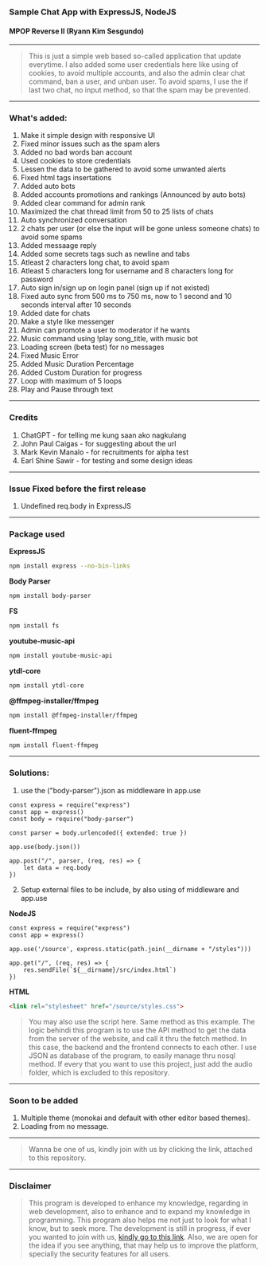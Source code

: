 ### Sample Chat App with ExpressJS, NodeJS
#### MPOP Reverse II (Ryann Kim Sesgundo)

---
> This is just a simple web based so-called application that update everytime. I also added some user credentials here like using of cookies, to avoid multiple accounts, and also the admin clear chat command, ban a user, and unban user. To avoid spams, I use the if last two chat, no input method, so that the spam may be prevented.

---
### What's added:

1. Make it simple design with responsive UI
2. Fixed minor issues such as the spam alers
3. Added no bad words ban account
4. Used cookies to store credentials
5. Lessen the data to be gathered to avoid some unwanted alerts
6. Fixed html tags insertations
7. Added auto bots
8. Added accounts promotions and rankings (Announced by auto bots)
9. Added clear command for admin rank
10. Maximized the chat thread limit from 50 to 25 lists of chats
11. Auto synchronized conversation
12. 2 chats per user (or else the input will be gone unless someone chats) to avoid some spams
13. Added messaage reply
14. Added some secrets tags such as newline and tabs
15. Atleast 2 characters long chat, to avoid spam
16. Atleast 5 characters long for username and 8 characters long for password
17. Auto sign in/sign up on login panel (sign up if not existed)
18. Fixed auto sync from 500 ms to 750 ms, now to 1 second and 10 seconds interval after 10 seconds
19. Added date for chats
20. Make a style like messenger
21. Admin can promote a user to moderator if he wants
22. Music command using !play song_title, with music bot
23. Loading screen (beta test) for no messages
24. Fixed Music Error
25. Added Music Duration Percentage
26. Added Custom Duration for progress
27. Loop with maximum of 5 loops
28. Play and Pause through text

---
### Credits

1. ChatGPT - for telling me kung saan ako nagkulang
2. John Paul Caigas - for suggesting about the url
3. Mark Kevin Manalo - for recruitments for alpha test
4. Earl Shine Sawir - for testing and some design ideas

---
### Issue Fixed before the first release

1. Undefined req.body in ExpressJS

---
### Package used

**ExpressJS**
```Bash
npm install express --no-bin-links
```

**Body Parser**
```Bash
npm install body-parser
```

**FS**
```Bash
npm install fs
```

**youtube-music-api**
```Bash
npm install youtube-music-api
```

**ytdl-core**
```Bash
npm install ytdl-core
```

**@ffmpeg-installer/ffmpeg**
```Bash
npm install @ffmpeg-installer/ffmpeg
```

**fluent-ffmpeg**
```Bash
npm install fluent-ffmpeg
```

---
### Solutions:
1. use the ("body-parser").json as middleware in app.use
```NodeJS
const express = require("express")
const app = express()
const body = require("body-parser")

const parser = body.urlencoded({ extended: true })

app.use(body.json())

app.post("/", parser, (req, res) => {
	let data = req.body
})
```
2. Setup external files to be include, by also using of middleware and app.use

**NodeJS**
```NodeJS
const express = require("express")
const app = express()

app.use('/source', express.static(path.join(__dirname + "/styles")))

app.get("/", (req, res) => {
	res.sendFile(`${__dirname}/src/index.html`)
})
```
**HTML**
```HTML
<link rel="stylesheet" href="/source/styles.css">
```
> You may also use the script here. Same method as this example. The logic behindi this program is to use the API method to get the data from the server of the website, and call it thru the fetch method. In this case, the backend and the frontend connects to each other. I use JSON as database of the program, to easily manage thru nosql method. If every that you want to use this project, just add the audio folder, which is excluded to this repository.

---
### Soon to be added
1. Multiple theme (monokai and default with other editor based themes).
2. Loading from no message.

---
> Wanna be one of us, kindly join with us by clicking the link, attached to this repository.

---
### Disclaimer

> This program is developed to enhance my knowledge, regarding in web development, also to enhance and to expand my knowledge in programming. This program also helps me not just to look for what I know, but to seek more. The development is still in progress, if ever you wanted to join with us, [kindly go to this link](https://chatapp.mpoprevii.repl.co). Also, we are open for the idea if you see anything, that may help us to improve the platform, specially the security features for all users.
